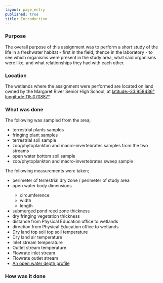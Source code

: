 ```yaml
---
layout: page_entry
published: true
title: Introduction
---
```


### Purpose
The overall purpose of this assignment was to perform a short study of the life in a freshwater habitat - first in the field, thence in the laboratory - to see which organisms were present in the study area, what said organisms were like, and what relationships they had with each other.

### Location
The wetlands where the assignment were performed are located on land owned by the Margaret River Senior High School, at
[latitude:-33.958436&deg; longitude:115.070887&deg;](http://www.nearmap.com/?q=@-33.958432,115.070962&ll=-33.958432,115.070962&z=18&t=h&nmd=201009230).

### What was done
<dl>
    <dt>The following was sampled from the area;</dt>
    <ul class="less_on_bottom">
        <li>terrestrial plants samples</li>
        <li>fringing plant samples</li>
        <li>terrestrial soil sample</li>
        <li>zoo/phytoplankton and macro-invertebrates samples from the two streams</li>
        <li>open water bottom soil sample</li>
        <li>zoo/phytoplankton and macro-invertebrates sweep sample</li>
    </ul>
</dl>

<dl>
    <dt>The following measurements were taken;</dt>
    <ul>
        <li>perimeter of terrestrial dry zone / perimeter of study area</li>
        <li>open water body dimensions</li>
        <ul class="less_on_bottom">
            <li>circumference</li>
            <li>width</li>
            <li>length</li>
        </ul>
        <li>submerged pond reed zone thickness</li>
        <li>dry fringing vegetation thickness</li>
        <li>distance from Physical Education office to wetlands</li>
        <li>direction from Physical Education office to wetlands</li>
        <li>Dry land top soil top soil temperature</li>
        <li>Dry land air temperature</li>
        <li>Inlet stream temperature</li>
        <li>Outlet stream temperature</li>
        <li>Flowrate inlet stream</li>
        <li>Flowrate outlet stream</li>
        <li><a href="/bio/in-general">An open water depth profile</a></li>
    </ul>
</dl>







### How was it done